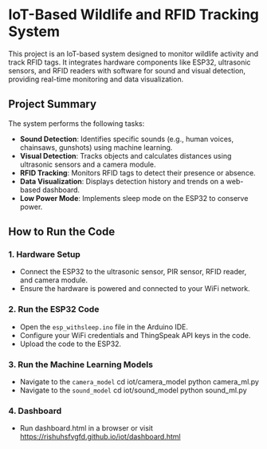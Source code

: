 # IoT-Based Wildlife and RFID Tracking System

This project is an IoT-based system designed to monitor wildlife activity and track RFID tags. It integrates hardware components like ESP32, ultrasonic sensors, and RFID readers with software for sound and visual detection, providing real-time monitoring and data visualization.

## Project Summary

The system performs the following tasks:
- **Sound Detection**: Identifies specific sounds (e.g., human voices, chainsaws, gunshots) using machine learning.
- **Visual Detection**: Tracks objects and calculates distances using ultrasonic sensors and a camera module.
- **RFID Tracking**: Monitors RFID tags to detect their presence or absence.
- **Data Visualization**: Displays detection history and trends on a web-based dashboard.
- **Low Power Mode**: Implements sleep mode on the ESP32 to conserve power.



## How to Run the Code

### 1. **Hardware Setup**
- Connect the ESP32 to the ultrasonic sensor, PIR sensor, RFID reader, and camera module.
- Ensure the hardware is powered and connected to your WiFi network.

### 2. **Run the ESP32 Code**
- Open the `esp_withsleep.ino` file in the Arduino IDE.
- Configure your WiFi credentials and ThingSpeak API keys in the code.
- Upload the code to the ESP32.

### 3. **Run the Machine Learning Models**
- Navigate to the `camera_model` 
  cd iot/camera_model
  python camera_ml.py
- Navigate to the `sound_model` 
  cd iot/sound_model
  python sound_ml.py

### 4. **Dashboard**
- Run dashboard.html in a browser or visit https://rishuhsfvgfd.github.io/iot/dashboard.html